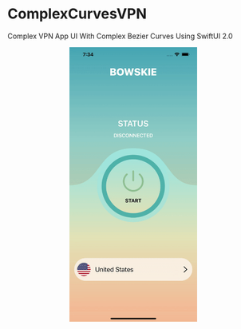 # ComplexCurvesVPN
Complex VPN App UI With Complex Bezier Curves Using SwiftUI 2.0

<p align="center">
  <img src="ComplexCurvesVPN.gif" width="256" height="550" title="VPN">
</p>
